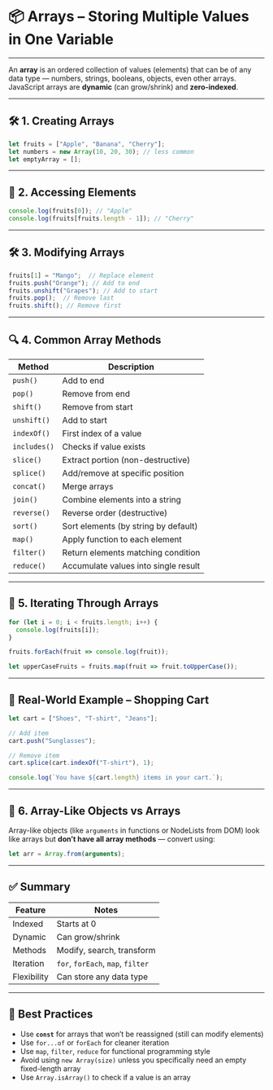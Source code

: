 # 📦 Arrays – Storing Multiple Values in One Variable

---

An **array** is an ordered collection of values (elements) that can be of any data type — numbers, strings, booleans, objects, even other arrays.
JavaScript arrays are **dynamic** (can grow/shrink) and **zero-indexed**.

---

## 🛠 1. Creating Arrays

```js
let fruits = ["Apple", "Banana", "Cherry"];
let numbers = new Array(10, 20, 30); // less common
let emptyArray = [];
```

---

## 🧾 2. Accessing Elements

```js
console.log(fruits[0]); // "Apple"
console.log(fruits[fruits.length - 1]); // "Cherry"
```

---

## 🛠 3. Modifying Arrays

```js
fruits[1] = "Mango";  // Replace element
fruits.push("Orange"); // Add to end
fruits.unshift("Grapes"); // Add to start
fruits.pop();  // Remove last
fruits.shift(); // Remove first
```

---

## 🔍 4. Common Array Methods

| Method       | Description                          |
| ------------ | ------------------------------------ |
| `push()`     | Add to end                           |
| `pop()`      | Remove from end                      |
| `shift()`    | Remove from start                    |
| `unshift()`  | Add to start                         |
| `indexOf()`  | First index of a value               |
| `includes()` | Checks if value exists               |
| `slice()`    | Extract portion (non-destructive)    |
| `splice()`   | Add/remove at specific position      |
| `concat()`   | Merge arrays                         |
| `join()`     | Combine elements into a string       |
| `reverse()`  | Reverse order (destructive)          |
| `sort()`     | Sort elements (by string by default) |
| `map()`      | Apply function to each element       |
| `filter()`   | Return elements matching condition   |
| `reduce()`   | Accumulate values into single result |

---

## 🔄 5. Iterating Through Arrays

```js
for (let i = 0; i < fruits.length; i++) {
  console.log(fruits[i]);
}

fruits.forEach(fruit => console.log(fruit));

let upperCaseFruits = fruits.map(fruit => fruit.toUpperCase());
```

---

## 🧪 Real-World Example – Shopping Cart

```js
let cart = ["Shoes", "T-shirt", "Jeans"];

// Add item
cart.push("Sunglasses");

// Remove item
cart.splice(cart.indexOf("T-shirt"), 1);

console.log(`You have ${cart.length} items in your cart.`);
```

---

## 📏 6. Array-Like Objects vs Arrays

Array-like objects (like `arguments` in functions or NodeLists from DOM)
look like arrays but **don’t have all array methods** — convert using:

```js
let arr = Array.from(arguments);
```

---

## ✅ Summary

| Feature     | Notes                             |
| ----------- | --------------------------------- |
| Indexed     | Starts at 0                       |
| Dynamic     | Can grow/shrink                   |
| Methods     | Modify, search, transform         |
| Iteration   | `for`, `forEach`, `map`, `filter` |
| Flexibility | Can store any data type           |

---

## 🧠 Best Practices

* Use **`const`** for arrays that won’t be reassigned (still can modify elements)
* Use `for...of` or `forEach` for cleaner iteration
* Use `map`, `filter`, `reduce` for functional programming style
* Avoid using `new Array(size)` unless you specifically need an empty fixed-length array
* Use `Array.isArray()` to check if a value is an array
